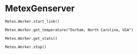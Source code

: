# MetexGenserver

```
Metex.Worker.start_link()

Metex.Worker.get_temperature("Durham, North Carolina, USA")

Metex.Worker.get_stats()

Metex.Worker.stop()
```